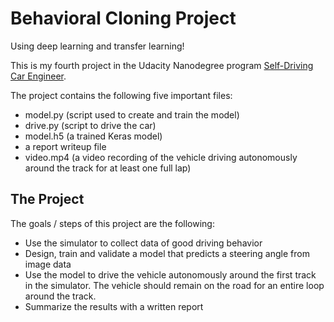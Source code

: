 # Behavioral Cloning Project

Using deep learning and transfer learning!

This is my fourth project in the Udacity Nanodegree program [Self-Driving Car Engineer](https://www.udacity.com/course/self-driving-car-engineer-nanodegree--nd013).

The project contains the following five important files:
* model.py (script used to create and train the model)
* drive.py (script to drive the car)
* model.h5 (a trained Keras model)
* a report writeup file
* video.mp4 (a video recording of the vehicle driving autonomously around the track for at least one full lap)


## The Project

The goals / steps of this project are the following:
* Use the simulator to collect data of good driving behavior
* Design, train and validate a model that predicts a steering angle from image data
* Use the model to drive the vehicle autonomously around the first track in the simulator. The vehicle should remain on the road for an entire loop around the track.
* Summarize the results with a written report
